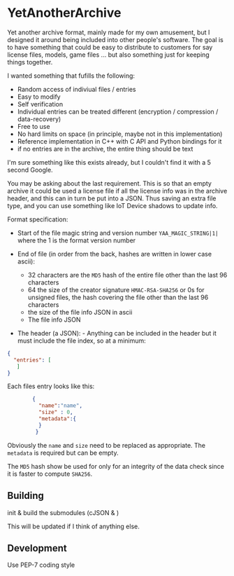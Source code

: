 # YetAnotherArchive
Yet another archive format, mainly made for my own amusement, but I designed it around being included into other people's software.
The goal is to have something that could be easy to distribute to customers for say license files, models, game files ... 
but also something just for keeping things together.

I wanted something that fufills the following:
  * Random access of indiviual files / entries
  * Easy to modify
  * Self verification
  * Individual entries can be treated different (encryption / compression / data-recovery)
  * Free to use
  * No hard limits on space (in principle, maybe not in this implementation)
  * Reference implementation in C++ with C API and Python bindings for it
  * if no entries are in the archive, the entire thing should be text
  
I'm sure something like this exists already, but I couldn't find it with a 5 second Google.
 
You may be asking about the last requirement. This is so that an empty archive it could be used a license file
if all the license info was in the archive header, and this can in turn be put into a JSON.
Thus saving an extra file type, and you can use something like IoT Device shadows to update info.

Format specification:

  * Start of the file magic string and version number `YAA_MAGIC_STRING|1|` where the 1 is the format version number
  
  * End of file (in order from the back, hashes are written in lower case ascii):
    - 32 characters are the `MD5` hash of the entire file other than the last 96 characters
    - 64 the size of the creator signature `HMAC-RSA-SHA256` or 0s for unsigned files, the hash covering the file other than the last 96 characters
    - the size of the file info JSON in ascii
    - The file info JSON
    
   * The header (a JSON):
    - Anything can be included in the header but it must include the file index, so at a minimum:
```json
{
  "entries": [
   ]
}
```    

Each files entry looks like this:

```json
        {
          "name":"name",
          "size" : 0,
          "metadata":{
          }
         }
```
Obviously the `name` and `size` need to be replaced as appropriate. The `metadata` is required but can be empty.

The `MD5` hash show be used for only for an integrity of the data check since it is faster to compute `SHA256`. 




## Building

init & build the submodules (cJSON &  )

This will be updated if I think of anything else.


## Development

Use PEP-7 coding style



   
